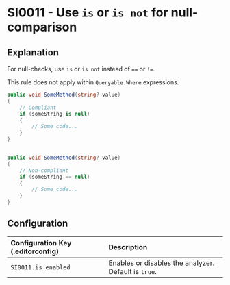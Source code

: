 # SI0011 - Use `is` or `is not` for null-comparison

## Explanation

For null-checks, use `is` or `is not` instead of `==` or `!=`.

This rule does not apply within `Queryable.Where` expressions.

````csharp
public void SomeMethod(string? value)
{
    // Compliant
    if (someString is null)
    {
        // Some code...
    }
}


public void SomeMethod(string? value)
{
    // Non-compliant
    if (someString == null)
    {
        // Some code...
    }
}

````

## Configuration

| Configuration Key (.editorconfig) | Description                                          |
|:----------------------------------|:-----------------------------------------------------|
| `SI0011.is_enabled`               | Enables or disables the analyzer. Default is `true`. |
